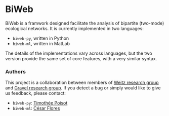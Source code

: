 # BiWeb

BiWeb is a framwork designed facilitate the analysis of bipartite (two-mode) ecological networks. It is currently implemented in two languages:

* `biweb-py`, written in Python
* `biweb-ml`, written in MatLab

The details of the implementations vary across languages, but the  two version provide the same set of core features, with a very similar syntax.

### Authors

This project is a collaboration between members of [Weitz research group](http://ecotheory.biology.gatech.edu) and [Gravel research group](http://chaire-eec.uqar.qc.ca/dom-fr.php). If you detect a bug or simply would like to give us feedback, please contact:

* `biweb-py`: [Timothée Poisot](http://timotheepoisot.fr/)
* `biweb-ml`: [César Flores](mailto:cesar.flores@gatech.edu)
